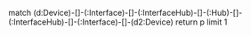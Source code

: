 match (d:Device)-[]-(:Interface)-[]-(:InterfaceHub)-[]-(:Hub)-[]-(:InterfaceHub)-[]-(:Interface)-[]-(d2:Device) return p limit 1
